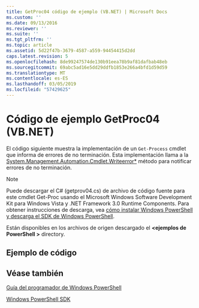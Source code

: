 ```yaml
---
title: GetProc04 código de ejemplo (VB.NET) | Microsoft Docs
ms.custom: ''
ms.date: 09/13/2016
ms.reviewer: ''
ms.suite: ''
ms.tgt_pltfrm: ''
ms.topic: article
ms.assetid: 5d22f47b-3679-4587-a559-94454415d2dd
caps.latest.revision: 5
ms.openlocfilehash: 8de99247574de130b91eea78b9af81dafbab48eb
ms.sourcegitcommit: 69abc5ad16e5dd29ddfb1853e266a4bfd1d59d59
ms.translationtype: MT
ms.contentlocale: es-ES
ms.lasthandoff: 03/05/2019
ms.locfileid: "57429625"
---
```

# <a name="getproc04-vbnet-sample-code"></a>Código de ejemplo GetProc04 (VB.NET)

El código siguiente muestra la implementación de un `Get-Process` cmdlet que informa de errores de no terminación. Esta implementación llama a la [System.Management.Automation.Cmdlet.Writeerror*](/dotnet/api/System.Management.Automation.Cmdlet.WriteError) método para notificar errores de no terminación.

> [!NOTE]
> Puede descargar el C# (getprov04.cs) de archivo de código fuente para este cmdlet Get-Proc usando el Microsoft Windows Software Development Kit para Windows Vista y .NET Framework 3.0 Runtime Components. Para obtener instrucciones de descarga, vea [cómo instalar Windows PowerShell y descarga el SDK de Windows PowerShell](/powershell/developer/installing-the-windows-powershell-sdk).
>
> Están disponibles en los archivos de origen descargado el  **\<ejemplos de PowerShell >** directory.

## <a name="code-sample"></a>Ejemplo de código

<!-- TODO!!!: review snippet reference  [!CODE [Msh_samplesgetproc04#GetProc04vball](Msh_samplesgetproc04#GetProc04vball)]  -->

## <a name="see-also"></a>Véase también

[Guía del programador de Windows PowerShell](./windows-powershell-programmer-s-guide.md)

[Windows PowerShell SDK](../windows-powershell-reference.md)